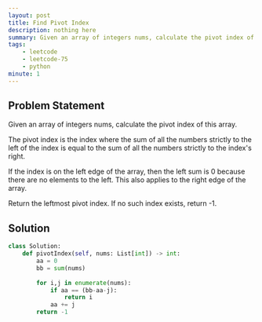 ```yaml
---
layout: post
title: Find Pivot Index
description: nothing here
summary: Given an array of integers nums, calculate the pivot index of this array.
tags:
    - leetcode
    - leetcode-75
    - python
minute: 1
---
```


## Problem Statement
Given an array of integers nums, calculate the pivot index of this array.

The pivot index is the index where the sum of all the numbers strictly to the left of the index is equal to the sum of all the numbers strictly to the index's right.

If the index is on the left edge of the array, then the left sum is 0 because there are no elements to the left. This also applies to the right edge of the array.

Return the leftmost pivot index. If no such index exists, return -1.



## Solution


```python
class Solution:
    def pivotIndex(self, nums: List[int]) -> int: 
        aa = 0
        bb = sum(nums)
        
        for i,j in enumerate(nums):
            if aa == (bb-aa-j):
                return i
            aa += j
        return -1
```
